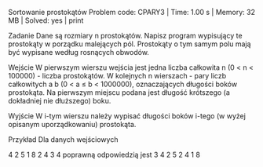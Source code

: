 Sortowanie prostokątów
Problem code: CPARY3 | Time: 1.00 s | Memory: 32 MB | Solved: yes | print

Zadanie
Dane są rozmiary n prostokątów. Napisz program wypisujący te prostokąty w porządku malejących pól. Prostokąty o tym samym polu mają być wypisane według rosnących obwodów.

Wejście
W pierwszym wierszu wejścia jest jedna liczba całkowita n (0 < n < 100000) - liczba prostokątów. W kolejnych n wierszach - pary liczb całkowitych a b (0 < a ≤ b < 1000000), oznaczających długości boków prostokąta. Na pierwszym miejscu podana jest długość krótszego (a dokładniej nie dłuższego) boku.

Wyjście
W i-tym wierszu należy wypisać długości boków i-tego (w wyżej opisanym uporządkowaniu) prostokąta.

Przykład
Dla danych wejściowych

4 
2 5
1 8
2 4
3 4 
poprawną odpowiedzią jest
3 4
2 5
2 4
1 8